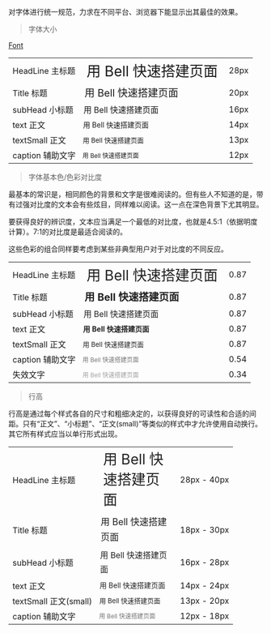 
对字体进行统一规范，力求在不同平台、浏览器下能显示出其最佳的效果。

> 字体大小

<a href="./example/font.html">
    Font
</a>

<html>
    <table class="bell-table">
        <tbody>
            <tr>
                <td>HeadLine 主标题</td>
                <td style="font-size: 28px">用 Bell 快速搭建页面</td>
                <td>28px</td>
            </tr>
            <tr>
                <td>Title 标题</td>
                <td style="font-size: 20px">用 Bell 快速搭建页面</td>
                <td>20px</td>
            </tr>
            <tr>
                <td>subHead 小标题</td>
                <td style="font-size: 16px">用 Bell 快速搭建页面</td>
                <td>16px</td>
            </tr>
            <tr>
                <td>text 正文</td>
                <td style="font-size: 14px">用 Bell 快速搭建页面</td>
                <td>14px</td>
            </tr>
            <tr>
                <td>textSmall 正文</td>
                <td style="font-size: 13px">用 Bell 快速搭建页面</td>
                <td>13px</td>
            </tr>
            <tr>
                <td>caption 辅助文字</td>
                <td style="font-size: 12px">用 Bell 快速搭建页面</td>
                <td>12px</td>
            </tr>
        </tbody>
    </table>
</html>

> 字体基本色/色彩对比度

最基本的常识是，相同颜色的背景和文字是很难阅读的。但有些人不知道的是，带有过强对比度的文本会有些炫目，同样难以阅读。这一点在深色背景下尤其明显。

要获得良好的辨识度，文本应当满足一个最低的对比度，也就是4.5:1（依据明度计算）。7:1的对比度是最适合阅读的。

这些色彩的组合同样要考虑到某些非典型用户对于对比度的不同反应。

<html>
    <table class="bell-table">
        <tbody>
            <tr>
                <td>HeadLine 主标题</td>
                <td style="font-size: 28px; color: rgba(0,0,0,.87);">用 Bell 快速搭建页面</td>
                <td>0.87</td>
            </tr>
            <tr>
                <td>Title 标题</td>
                <td style="font-size: 20px; color: rgba(0,0,0,.87); font-weight: bold;">用 Bell 快速搭建页面</td>
                <td>0.87</td>
            </tr>
            <tr>
                <td>subHead 小标题</td>
                <td style="font-size: 16px; color: rgba(0,0,0,.87);">用 Bell 快速搭建页面</td>
                <td>0.87</td>
            </tr>
            <tr>
                <td>text 正文</td>
                <td style="font-size: 14px; color: rgba(0,0,0,.87); font-weight: bold;">用 Bell 快速搭建页面</td>
                <td>0.87</td>
            </tr>
            <tr>
                <td>textSmall 正文</td>
                <td style="font-size: 13px; color: rgba(0,0,0,.87);">用 Bell 快速搭建页面</td>
                <td>0.87</td>
            </tr>
            <tr>
                <td>caption 辅助文字</td>
                <td style="font-size: 12px; color: rgba(0,0,0,.54);">用 Bell 快速搭建页面</td>
                <td>0.54</td>
            </tr>
            <tr>
                <td>失效文字</td>
                <td style="font-size: 12px; color: rgba(0,0,0,.37);">用 Bell 快速搭建页面</td>
                <td>0.34</td>
            </tr>
        </tbody>
    </table>
</html>

> 行高

行高是通过每个样式各自的尺寸和粗细决定的，以获得良好的可读性和合适的间距。只有“正文”、“小标题”、“正文(small)”等类似的样式中才允许使用自动换行。其它所有样式应当以单行形式出现。

<html>
    <table class="bell-table">
        <tbody>
            <tr>
                <td>HeadLine 主标题</td>
                <td style="width: 130px;font-size: 28px; color: rgba(0,0,0,.87); line-height: 40px;">用 Bell 快速搭建页面</td>
                <td>28px - 40px</td>
            </tr>
            <tr>
                <td>Title 标题</td>
                <td style="width: 130px;font-size: 18px; color: rgba(0,0,0,.87); line-height: 30px;">用 Bell 快速搭建页面</td>
                <td>18px - 30px</td>
            </tr>
            <tr>
                <td>subHead 小标题</td>
                <td style="width: 130px;font-size: 16px; color: rgba(0,0,0,.87); line-height: 28px;">用 Bell 快速搭建页面</td>
                <td>16px - 28px</td>
            </tr>
            <tr>
                <td>text 正文</td>
                <td style="width: 130px;font-size: 14px; color: rgba(0,0,0,.87); line-height: 24px;">用 Bell 快速搭建页面</td>
                <td>14px - 24px</td>
            </tr>
            <tr>
                <td>textSmall 正文(small)</td>
                <td style="width: 130px;font-size: 13px; color: rgba(0,0,0,.87); line-height: 20px;">用 Bell 快速搭建页面</td>
                <td>13px - 20px</td>
            </tr>
            <tr>
                <td>caption 辅助文字</td>
                <td style="width: 130px;font-size: 12px; color: rgba(0,0,0,.54); line-height: 18px;">用 Bell 快速搭建页面</td>
                <td>12px - 18px</td>
            </tr>
        </tbody>
    </table>
</html>
